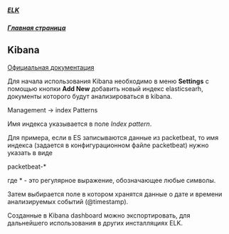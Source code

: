 ##### [ELK](index.md)
##### [Главная страница](../index.md)
## Kibana
[Официальная документация](https://www.elastic.co/guide/en/kibana/current/getting-started.html)

Для начала использования Kibana необходимо в меню **Settings** с помощью кнопки **Add New** добавить новый индекс elasticsearh, документы которого будут анализироваться в kibana.


Management -> index Patterns

Имя индекса указывается в поле *Index pattern*.

Для примера, если в ES записываются данные из packetbeat, то имя индекса (задается в конфигурационном файле packetbeat) нужно указать в виде

packetbeat-*

где * - это регулярное выражение, обозначающее любые символы.

Затем выбирается поле в котором хранятся данные о дате и времени анализируемых событий (@timestamp).

Созданные в Kibana dashboard можно экспортировать, для дальнейшего использования в других инсталляциях ELK.
